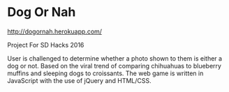 # Dog Or Nah

http://dogornah.herokuapp.com/

Project For SD Hacks 2016

User is challenged to determine whether a photo shown to them is either a dog or not.
Based on the viral trend of comparing chihuahuas to blueberry muffins and sleeping dogs to croissants.
The web game is written in JavaScript with the use of jQuery and HTML/CSS.


